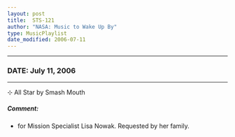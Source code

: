 ```yaml
---
layout: post
title:  STS-121
author: "NASA: Music to Wake Up By"
type: MusicPlaylist
date_modified: 2006-07-11
---
```


----
### DATE: July 11, 2006
----
⊹ All Star by Smash Mouth

##### Comment:
* for Mission Specialist Lisa Nowak. Requested by her family.
